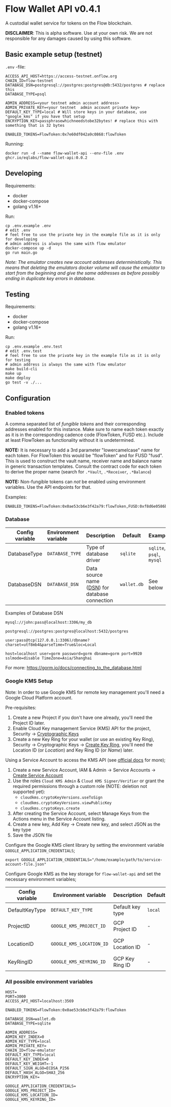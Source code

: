# Flow Wallet API v0.4.1

A custodial wallet service for tokens on the Flow blockchain.

**DISCLAIMER**: This is alpha software. Use at your own risk. We are not responsible for any damages caused by using this software.

## Basic example setup (testnet)

`.env` -file:

    ACCESS_API_HOST=https://access-testnet.onflow.org
    CHAIN_ID=flow-testnet
    DATABASE_DSN=postgresql://postgres:postgres@db:5432/postgres # replace this
    DATABASE_TYPE=psql

    ADMIN_ADDRESS=<your testnet admin account address>
    ADMIN_PRIVATE_KEY=<your testnet  admin account private key>
    DEFAULT_KEY_TYPE=local # Will store keys in your database, use "google_kms" if you have that setup
    ENCRYPTION_KEY=passphrasewhichneedstobe32bytes! # replace this with something that is 32 bytes

    ENABLED_TOKENS=FlowToken:0x7e60df042a9c0868:flowToken

Running:

    docker run -d --name flow-wallet-api --env-file .env ghcr.io/eqlabs/flow-wallet-api:0.0.2

## Developing

Requirements:

- docker
- docker-compose
- golang v1.16+

Run:

    cp .env.example .env
    # edit .env
    # feel free to use the private key in the example file as it is only for developing
    # admin address is always the same with flow emulator
    docker-compose up -d
    go run main.go

_Note:
The emulator creates new account addresses deterministically. This means that deleting the emulators docker volume will cause the emulator to start from the beginning and give the same addresses as before possibly ending in duplicate key errors in database._

## Testing

Requirements:

- docker
- docker-compose
- golang v1.16+

Run:

    cp .env.example .env.test
    # edit .env.test
    # feel free to use the private key in the example file as it is only for testing
    # admin address is always the same with flow emulator
    make build-cli
    make up
    make deploy
    go test -v ./...

## Configuration

### Enabled tokens

A comma separated list of _fungible tokens_ and their corresponding addresses enabled for this instance. Make sure to name each token exactly as it is in the corresponding cadence code (FlowToken, FUSD etc.). Include at least FlowToken as functionality without it is undetermined.

**NOTE:** It is necessary to add a 3rd parameter "lowercamelcase" name for each token. For FlowToken this would be "flowToken" and for FUSD "fusd". This is used to construct the vault name, receiver name and balance name in generic transaction templates. Consult the contract code for each token to derive the proper name (search for `.*Vault`, `.*Receiver`, `.*Balance`)

**NOTE:** Non-fungible tokens can _not_ be enabled using environment variables. Use the API endpoints for that.

Examples:

    ENABLED_TOKENS=FlowToken:0x0ae53cb6e3f42a79:flowToken,FUSD:0xf8d6e0586b0a20c7:fusd

### Database

| Config variable | Environment variable | Description                                                                                      | Default     | Examples                  |
| --------------- | :------------------- | ------------------------------------------------------------------------------------------------ | ----------- | ------------------------- |
| DatabaseType    | `DATABASE_TYPE`      | Type of database driver                                                                          | `sqlite`    | `sqlite`, `psql`, `mysql` |
| DatabaseDSN     | `DATABASE_DSN`       | Data source name ([DSN](https://en.wikipedia.org/wiki/Data_source_name)) for database connection | `wallet.db` | See below                 |

Examples of Database DSN

    mysql://john:pass@localhost:3306/my_db

    postgresql://postgres:postgres@localhost:5432/postgres

    user:pass@tcp(127.0.0.1:3306)/dbname?charset=utf8mb4&parseTime=True&loc=Local

    host=localhost user=gorm password=gorm dbname=gorm port=9920 sslmode=disable TimeZone=Asia/Shanghai

For more: https://gorm.io/docs/connecting_to_the_database.html

### Google KMS Setup

Note: In order to use Google KMS for remote key management you'll need a Google Cloud Platform account.

Pre-requisites:

1. Create a new Project if you don't have one already, you'll need the Project ID later.
2. Enable Cloud Key management Service (KMS) API for the project, Security -> [Cryptographic Keys](https://console.cloud.google.com/security/kms)
3. Create a new Key Ring for your wallet (or use an existing Key Ring), Security -> Cryptographic Keys -> [Create Key Ring](https://console.cloud.google.com/security/kms/keyring/create), you'll need the Location ID (or _Location_) and Key Ring ID (or _Name_) later.

Using a Service Account to access the KMS API (see [official docs](https://cloud.google.com/docs/authentication/getting-started) for more);

1. Create a new Service Account, IAM & Admin -> Service Accounts -> [Create Service Account](https://console.cloud.google.com/iam-admin/serviceaccounts/create)
2. Use the roles `Cloud KMS Admin` & `Cloud KMS Signer/Verifier` or grant the required permissions through a custom role (NOTE: deletion not supported yet):
   - `cloudkms.cryptoKeyVersions.useToSign`
   - `cloudkms.cryptoKeyVersions.viewPublicKey`
   - `cloudkms.cryptoKeys.create`
3. After creating the Service Account, select Manage Keys from the Actions menu in the Service Account listing.
4. Create a new key, Add Key -> Create new key, and select JSON as the key type
5. Save the JSON file

Configure the Google KMS client library by setting the environment variable `GOOGLE_APPLICATION_CREDENTIALS`;

```
export GOOGLE_APPLICATION_CREDENTIALS="/home/example/path/to/service-account-file.json"
```

Configure Google KMS as the key storage for `flow-wallet-api` and set the necessary environment variables;

| Config variable | Environment variable     | Description      | Default | Examples                    |
| --------------- | ------------------------ | ---------------- | ------- | --------------------------- |
| DefaultKeyType  | `DEFAULT_KEY_TYPE`       | Default key type | `local` | `local`, `google_kms`       |
| ProjectID       | `GOOGLE_KMS_PROJECT_ID`  | GCP Project ID   | -       | `flow-wallet-example`       |
| LocationID      | `GOOGLE_KMS_LOCATION_ID` | GCP Location ID  | -       | `europe-north1`, `us-west1` |
| KeyRingID       | `GOOGLE_KMS_KEYRING_ID`  | GCP Key Ring ID  | -       | `example-wallet-keyring`    |

### All possible environment variables

    HOST=
    PORT=3000
    ACCESS_API_HOST=localhost:3569

    ENABLED_TOKENS=FlowToken:0x0ae53cb6e3f42a79:flowToken

    DATABASE_DSN=wallet.db
    DATABASE_TYPE=sqlite

    ADMIN_ADDRESS=
    ADMIN_KEY_INDEX=0
    ADMIN_KEY_TYPE=local
    ADMIN_PRIVATE_KEY=
    CHAIN_ID=flow-emulator
    DEFAULT_KEY_TYPE=local
    DEFAULT_KEY_INDEX=0
    DEFAULT_KEY_WEIGHT=-1
    DEFAULT_SIGN_ALGO=ECDSA_P256
    DEFAULT_HASH_ALGO=SHA3_256
    ENCRYPTION_KEY=

    GOOGLE_APPLICATION_CREDENTIALS=
    GOOGLE_KMS_PROJECT_ID=
    GOOGLE_KMS_LOCATION_ID=
    GOOGLE_KMS_KEYRING_ID=
